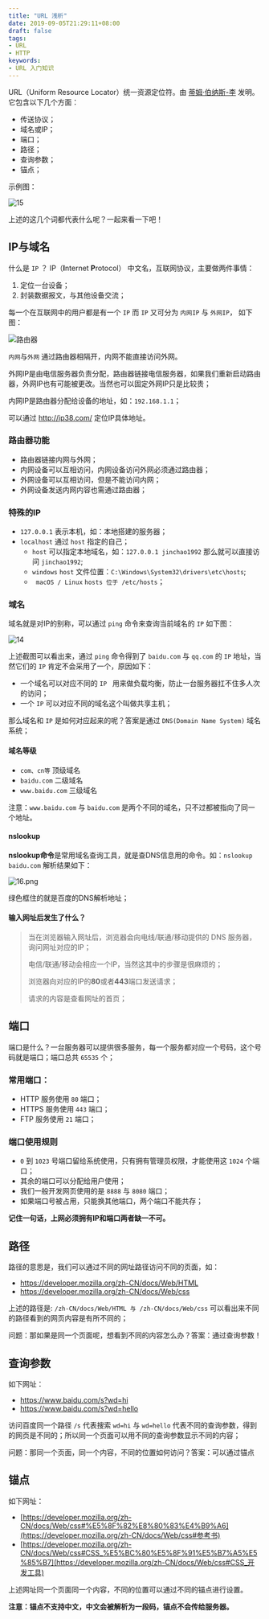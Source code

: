 ```yaml
---
title: "URL 浅析"
date: 2019-09-05T21:29:11+08:00
draft: false
tags:
- URL
- HTTP
keywords:
- URL 入门知识
---
```

URL（Uniform Resource Locator）统一资源定位符。由 [蒂姆·伯纳斯-李](https://zh.wikipedia.org/wiki/蒂姆·伯纳斯-李) 发明。它包含以下几个方面：

<!--more-->

- 传送协议；
- 域名或IP；
- 端口；
- 路径；
- 查询参数；
- 锚点；

示例图：

![15](/images/15.png)

上述的这几个词都代表什么呢？一起来看一下吧！

## IP与域名

什么是 `IP` ？ IP（**I**nternet **P**rotocol） 中文名，互联网协议，主要做两件事情：

1. 定位一台设备；
2. 封装数据报文，与其他设备交流；

每一个在互联网中的用户都是有一个 `IP` 而 `IP` 又可分为 `内网IP` 与 `外网IP`， 如下图：

![路由器](/images/route.png)

`内网`与`外网` 通过路由器相隔开，内网不能直接访问外网。

外网IP是由电信服务器负责分配，路由器链接电信服务器，如果我们重新启动路由器，外网IP也有可能被更改。当然也可以固定外网IP只是比较贵；

内网IP是路由器分配给设备的地址，如：`192.168.1.1`；

可以通过 http://ip38.com/ 定位IP具体地址。

### 路由器功能

- 路由器链接内网与外网；
- 内网设备可以互相访问，内网设备访问外网必须通过路由器；
- 外网设备可以互相访问，但是不能访问内网；
- 外网设备发送内网内容也需通过路由器；

### 特殊的IP

- `127.0.0.1` 表示本机，如：本地搭建的服务器；
- `localhost` 通过 `host` 指定的自己；
  - `host` 可以指定本地域名，如：`127.0.0.1 jinchao1992` 那么就可以直接访问 `jinchao1992`;
  - `windows` `host` 文件位置：`C:\Windows\System32\drivers\etc\hosts`;
  - ` macOS / Linux` `hosts 位于 /etc/hosts`；

### 域名

域名就是对IP的别称，可以通过 `ping` 命令来查询当前域名的 `IP`  如下图：

![14](/images/14.png) 

上述截图可以看出来，通过 `ping` 命令得到了 `baidu.com` 与 `qq.com` 的 `IP` 地址，当然它们的 `IP` 肯定不会采用了一个，原因如下：

- 一个域名可以对应不同的 `IP `  用来做负载均衡，防止一台服务器扛不住多人次的访问；
- 一个 `IP` 可以对应不同的域名这个叫做共享主机；

那么域名和 `IP` 是如何对应起来的呢？答案是通过 `DNS(Domain Name System)` 域名系统；

#### 域名等级

- `com、cn等` 顶级域名
- `baidu.com` 二级域名
- `www.baidu.com` 三级域名  

注意：`www.baidu.com` 与 `baidu.com` 是两个不同的域名，只不过都被指向了同一个地址。

#### nslookup

**nslookup命令**是常用域名查询工具，就是查DNS信息用的命令。如：`nslookup baidu.com` 解析结果如下：

![16.png](/images/16.png)

绿色框住的就是百度的DNS解析地址；

#### 输入网址后发生了什么？

> 当在浏览器输入网址后，浏览器会向电线/联通/移动提供的 DNS 服务器，询问网址对应的IP；
>
> 电信/联通/移动会相应一个IP，当然这其中的步骤是很麻烦的；
>
> 浏览器向对应的IP的**80**或者**443**端口发送请求；
>
> 请求的内容是查看网址的首页；



## 端口

端口是什么？一台服务器可以提供很多服务，每一个服务都对应一个号码，这个号码就是端口；端口总共 `65535` 个；

### 常用端口：

- HTTP 服务使用 `80` 端口；
- HTTPS 服务使用 `443` 端口；
- FTP 服务使用 `21` 端口；

### 端口使用规则

- `0` 到 `1023` 号端口留给系统使用，只有拥有管理员权限，才能使用这 `1024` 个端口；
- 其余的端口可以分配给用户使用；
- 我们一般开发网页使用的是 `8888` 与 `8080` 端口；
- 如果端口号被占用，只能换其他端口，两个端口不能共存；

**记住一句话，上网必须拥有IP和端口两者缺一不可。**

## 路径

路径的意思是，我们可以通过不同的网址路径访问不同的页面，如：

- https://developer.mozilla.org/zh-CN/docs/Web/HTML
- https://developer.mozilla.org/zh-CN/docs/Web/css

上述的路径是: `/zh-CN/docs/Web/HTML 与 /zh-CN/docs/Web/css`  可以看出来不同的路径看到的网页内容是有所不同的；

问题：那如果是同一个页面呢，想看到不同的内容怎么办？答案：通过查询参数！

## 查询参数

如下网址：

- https://www.baidu.com/s?wd=hi
- https://www.baidu.com/s?wd=hello

访问百度同一个路径 `/s` 代表搜索 `wd=hi` 与 `wd=hello` 代表不同的查询参数，得到的网页是不同的；所以同一个页面可以用不同的查询参数显示不同的内容；

问题：那同一个页面，同一个内容，不同的位置如何访问？答案：可以通过锚点

## 锚点

如下网址：

- [https://developer.mozilla.org/zh-CN/docs/Web/css#%E5%8F%82%E8%80%83%E4%B9%A6](https://developer.mozilla.org/zh-CN/docs/Web/css#参考书)
- [https://developer.mozilla.org/zh-CN/docs/Web/css#CSS_%E5%BC%80%E5%8F%91%E5%B7%A5%E5%85%B7](https://developer.mozilla.org/zh-CN/docs/Web/css#CSS_开发工具)

上述网址同一个页面同一个内容，不同的位置可以通过不同的锚点进行设置。

**注意：锚点不支持中文，中文会被解析为一段码，锚点不会传给服务器。**

